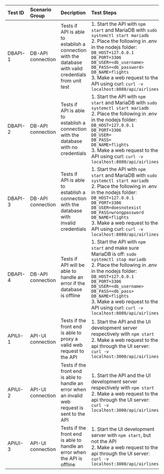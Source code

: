 | Test ID | Scenario Group    | Decription                                                                                          |  Test Steps | Expected Output | Results | Factors | Metrics | Remarks |
| :-      | :-                | :-                                                                                                  |  :-         | :-              | :-      | :-      | :-      | :- |
| DBAPI-1 | DB-API connection | Tests if API is able to establish a connection with the database with valid credentials             from unit test | 1. Start the API with `npm start` and MariaDB with `sudo systemctl start mariadb`<br> 2. Place the following in .env in the nodejs folder: `DB_HOST=127.0.0.1` <br> `DB_PORT=3306` <br> `DB_USER=<db_username>` <br> `DB_PASS=<db_password>` <br> `DB_NAME=flights` <br> 3. Make a web request to the API using curl: `curl -v localhost:8080/api/airlines`|API returns data which was queried <br>by the database in JSON format| Pass | Correctness<br>Security<br>Interoperability|Direct,External||
| DBAPI-2 | DB-API connection | Tests if API is able to establish a connection with the database with no credentials               |1. Start the API with `npm start` and MariaDB with `sudo systemctl start mariadb`<br> 2. Place the following in .env in the nodejs folder: `DB_HOST=127.0.0.1` <br> `DB_PORT=3306` <br> `DB_USER=` <br> `DB_PASS=` <br> `DB_NAME=flights` <br> 3. Make a web request to the API using curl: `curl -v localhost:8080/api/airlines`| From the terminal where npm was started, it should show `ER_ACCESS_DENIED_ERROR`.<br>If a web request is made to the API, the API should return an error| Pass | Correctness<br>Security<br>Interoperability|Direct,External||
| DBAPI-3 | DB-API connection | Tests if API is able to establish a connection with the database with invalid credentials           |1. Start the API with `npm start` and MariaDB with `sudo systemctl start mariadb`<br> 2. Place the following in .env in the nodejs folder: `DB_HOST=127.0.0.1` <br> `DB_PORT=3306` <br> `DB_USER=doesnotexist` <br> `DB_PASS=wrongpassword` <br> `DB_NAME=flights` <br> 3. Make a web request to the API using curl: `curl -v localhost:8080/api/airlines`|From the terminal where npm was started, it should show `ER_ACCESS_DENIED_ERROR`| Pass | Correctness<br>Security<br>Interoperability|Direct,External||
| DBAPI-4 | DB-API connection | Tests if API will be able to handle an error if the database is offline                             |1. Start the API with `npm start` and make sure MariaDB is off: `sudo systemctl stop mariadb`<br> 2. Place the following in .env in the nodejs folder: `DB_HOST=127.0.0.1` <br> `DB_PORT=3306` <br> `DB_USER=<db_username>` <br> `DB_PASS=<db_pass>` <br> `DB_NAME=flights` <br> 3. Make a web request to the API using curl: `curl -v localhost:8080/api/airlines`|The API should timeout trying to establish a connection with the server| Pass | Correctness<br>Security<br>Interoperability|Direct,External||
| APIUI-1 | API-UI connection | Tests if the front end is able to proxy a valid web request to the API|1. Start the API and the UI development server respectively with `npm start`<br>2. Make a web request to the api through the UI server: `curl -v localhost:3000/api/airlines` | The UI server should proxy the request to the API, and proxy the response back to the user, returning a JSON of all airlines| Pass | Correctness<br>Interoperability|Direct,External||
| APIUI-2 | API-UI connection | Tests if the front end is able to handle an error when an invalid web request is sent to the API    | 1. Start the API and the UI development server respectively with `npm start`<br>2. Make a web request to the api through the UI server: `curl -v localhost:3000/api/airlines` | An empty JSON body should be proxied from the API through the UI to the user| Pass | Correctness<br>Interoperability|Direct,External||
| APIUI-3 | API-UI connection | Tests if the front end is able to handle an error when the API is offline| 1. Start the UI development server with `npm start`, but not the API<br>2. Make a web request to the api through the UI server: `curl -v localhost:3000/api/airlines` |2. UI server should be able to handle the failed connection, returning an empty JSON body| Pass | Correctness<br>Interoperability|Direct,External||